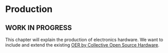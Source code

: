 # Production

## WORK IN PROGRESS

This chapter will explain the production of electronics hardware. We want to include and extend the existing [OER by Collective Open Source Hardware](http://cos-h.cc/education/).